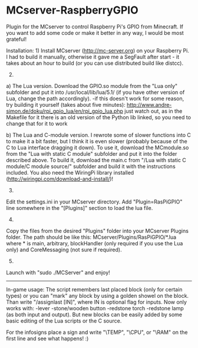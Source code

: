 MCserver-RaspberryGPIO
======================

Plugin for the MCserver to control Raspberry Pi's GPIO from Minecraft.
If you want to add some code or make it better in any way, I would be most grateful!

Installation:
1)
Install MCserver (http://mc-server.org) on your Raspberry Pi.
I had to build it manually, otherwise it gave me a SegFault after start - it takes about an hour to build (or you can use distributed build like distcc).

2)
a) The Lua version.
Download the GPIO.so module from the "Lua only" subfolder and put it into /usr/local/lib/lua/5.1/ (if you have other version of Lua, change the path accordingly).
-if this doesn't work for some reason, try building it yourself (takes about five minutes): http://www.andre-simon.de/doku/rpi_gpio_lua/en/rpi_gpio_lua.php
 just watch out, as in the Makefile for it there is an old version of the Python lib linked, so you need to change that for it to work

b) The Lua and C-module version.
I rewrote some of slower functions into C to make it a bit faster, but I think it is even slower (probably because of the C to Lua interface dragging it down).
To use it, download the MCmodule.so from the "Lua with static C module" subfolder and put it into the folder described above.
To build it, download the main.c from "/Lua with static C module/C module source/" subfolder and build it with the instructions included.
You also need the WiringPi library installed (http://wiringpi.com/download-and-install/)!


3)
Edit the settings.ini in your MCserver directory.
Add "Plugin=RasPiGPIO" line somewhere in the "[Plugins]" section to load the lua file.

4)
Copy the files from the desired "Plugins" folder into your MCserver Plugins folder.
The path should be like this:
MCserver/Plugins/RasPiGPIO/*.lua
where * is main, arbitrary, blockHandler (only required if you use the Lua only) and CoreMessaging (not sure if required).

5)
Launch with "sudo ./MCServer" and enjoy!

---------------------------------------------------------------------------------------------------------------------------

In-game usage:
The script remembers last placed block (only for certain types) or you can "mark" any block by using a golden showel on the block.
Than write "/assignlast <Pin number on board> [IN]", where IN is optional flag for inputs.
Now only works with:
 -lever
 -stone/wooden button
 -redstone torch
 -redstone lamp
(as both input and output).
But new blocks can be easily added by some basic editing of the Lua scripts or the C source.

For the infosigns place a sign and write "\TEMP", "\CPU", or "\RAM" on the first line and see what happens! :)
